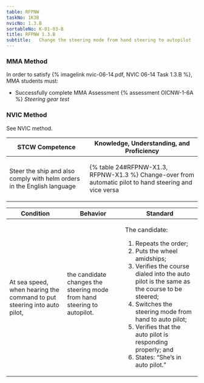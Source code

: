 ```yaml
---
table: RFPNW
taskNo: 1K3B
nvicNo: 1.3.B 
sortableNo: K-01-03-B
title: RFPNW 1.3.B 
subtitle:   Change the steering mode from hand steering to autopilot
---
```



### MMA Method

In order to satisfy  {% imagelink nvic-06-14.pdf, NVIC 06-14 Task 1.3.B %}, MMA students must:

* Successfully complete MMA Assessment {% assessment OICNW-1-6A %} *Steering gear test*


### NVIC Method

<a onclick="togglevisibility('nvic_methods')" >See NVIC method.</a>

<div id='nvic_methods' class='hide'>

<table>
<thead>
<tr>
<th class='forty'> STCW Competence </th>
<th class='sixty'> Knowledge, Understanding, and Proficiency </th>
</tr>
</thead>




<tbody>
<tr><td markdown='1'>

Steer the ship and also comply with helm orders in the English language

</td><td markdown='1'>

{% table 24#RFPNW-X1.3, RFPNW-X1.3 %} Change-over from automatic pilot to hand steering and vice versa

</td></tr>


</tbody>
</table>


<table>
<thead>
<tr><th class='twenty'>  Condition </th><th class='twenty'> Behavior </th><th  class='sixty'>Standard </th></tr>
</thead>
<tbody >



<tr><td markdown='1'>

At sea speed, when hearing the command to put steering into auto pilot,

</td><td markdown='1'>

the candidate changes the steering mode from hand steering to autopilot.

<br>

<div class="tooltip" markdown='1'>



</div>


</td><td markdown='1'>

The candidate:

1. Repeats the order;
2. Puts the wheel amidships;
3. Verifies the course dialed into the auto pilot is the same as the course to be steered;
4. Switches the steering mode from hand to auto pilot;
5. Verifies that the auto pilot is responding properly; and
6. States: “She’s in auto pilot.”

</td></tr>
</tbody>
</table>
</div>
